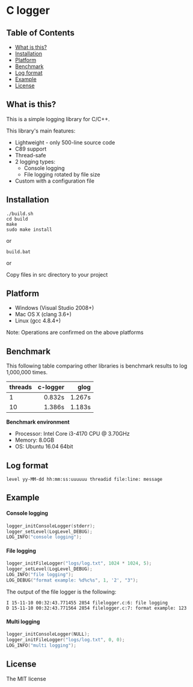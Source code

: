 # C logger

## Table of Contents
- [What is this?](#what-is-this)
- [Installation](#installation)
- [Platform](#platform)
- [Benchmark](#benchmark)
- [Log format](#log-format)
- [Example](#example)
- [License](#license)


## What is this?
This is a simple logging library for C/C++.

This library's main features:
- Lightweight - only 500-line source code
- C89 support
- Thread-safe
- 2 logging types:
  - Console logging
  - File logging rotated by file size
- Custom with a configuration file


## Installation
```
./build.sh
cd build
make
sudo make install
```
or

```
build.bat
```
or

Copy files in src directory to your project


## Platform
- Windows (Visual Studio 2008+)
- Mac OS X (clang 3.6+)
- Linux (gcc 4.8.4+)

Note: Operations are confirmed on the above platforms


## Benchmark
This following table comparing other libraries is benchmark results to log 1,000,000 times.

| threads  | c-logger | glog     |
|:---------|---------:|---------:|
| 1        | 0.832s   | 1.267s   |
| 10       | 1.386s   | 1.183s   |

**Benchmark environment**
- Processor: Intel Core i3-4170 CPU @ 3.70GHz
- Memory: 8.0GB
- OS: Ubuntu 16.04 64bit


## Log format
```
level yy-MM-dd hh:mm:ss:uuuuuu threadid file:line: message
```


## Example
#### Console logging
```c
logger_initConsoleLogger(stderr);
logger_setLevel(LogLevel_DEBUG);
LOG_INFO("console logging");
```

#### File logging
```c
logger_initFileLogger("logs/log.txt", 1024 * 1024, 5);
logger_setLevel(LogLevel_DEBUG);
LOG_INFO("file logging");
LOG_DEBUG("format example: %d%c%s", 1, '2', "3");
```

The output of the file logger is the following:
```
I 15-11-10 00:32:43.771455 2854 filelogger.c:6: file logging
D 15-11-10 00:32:43.771564 2854 filelogger.c:7: format example: 123
```

#### Multi logging
```c
logger_initConsoleLogger(NULL);
logger_initFileLogger("logs/log.txt", 0, 0);
LOG_INFO("multi logging");
```


## License
The MIT license
